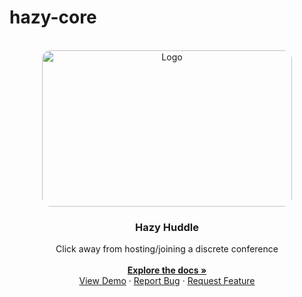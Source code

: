 # hazy-core


<!-- PROJECT LOGO -->
<br />
<div align="center" id='readme-top'>
  <img src="https://cdn.dribbble.com/users/1708816/screenshots/15637339/media/2ea4a194c3149189c2507d137f81a652.gif" alt="Logo" target='blank' width="400" height="250" style='border-radius: 1em'>

  <h3 align="center">Hazy Huddle</h3>

  <p align="center">
    Click away from hosting/joining a discrete  conference
    <br />
    <br />
    <a href="https://github.com/WackyChomp/hazy-core"><strong>Explore the docs »</strong></a>
    <br />
    <a href="https://github.com/WackyChomp/hazy-core">View Demo</a>
    ·
    <a href="https://github.com/WackyChomp/hazy-core/issues">Report Bug</a>
    ·
    <a href="https://github.com/WackyChomp/hazy-core/issues">Request Feature</a>
  </p>
</div>

<br />
